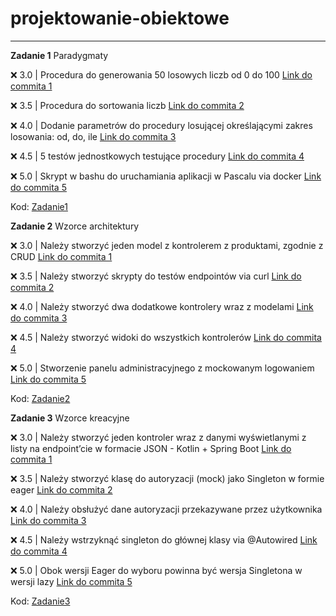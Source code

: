 # projektowanie-obiektowe
---

**Zadanie 1** Paradygmaty

:x: 3.0 | Procedura do generowania 50 losowych liczb od 0 do 100 [Link do commita 1](https://github.com/kprzystalski/workshop_template/commit/hash)

:x: 3.5 | Procedura do sortowania liczb [Link do commita 2](https://github.com/kprzystalski/workshop_template/commit/hash)

:x: 4.0 | Dodanie parametrów do procedury losującej określającymi zakres losowania: od, do, ile [Link do commita 3](https://github.com/kprzystalski/workshop_template/commit/hash)

:x: 4.5 | 5 testów jednostkowych testujące procedury [Link do commita 4](https://github.com/kprzystalski/workshop_template/commit/hash)

:x: 5.0 | Skrypt w bashu do uruchamiania aplikacji w Pascalu via docker [Link do commita 5](https://github.com/kprzystalski/workshop_template/commit/hash)

Kod: [Zadanie1](./zadanie1/)


**Zadanie 2** Wzorce architektury

:x: 3.0 | Należy stworzyć jeden model z kontrolerem z produktami, zgodnie z CRUD [Link do commita 1](https://github.com/kprzystalski/workshop_template/commit/hash)

:x: 3.5 | Należy stworzyć skrypty do testów endpointów via curl [Link do commita 2](https://github.com/kprzystalski/workshop_template/commit/hash)

:x: 4.0 | Należy stworzyć dwa dodatkowe kontrolery wraz z modelami [Link do commita 3](https://github.com/kprzystalski/workshop_template/commit/hash)

:x: 4.5 | Należy stworzyć widoki do wszystkich kontrolerów [Link do commita 4](https://github.com/kprzystalski/workshop_template/commit/hash)

:x: 5.0 | Stworzenie panelu administracyjnego z mockowanym logowaniem [Link do commita 5](https://github.com/kprzystalski/workshop_template/commit/hash)

Kod: [Zadanie2](./zadanie2/)


**Zadanie 3** Wzorce kreacyjne

:x: 3.0 | Należy stworzyć jeden kontroler wraz z danymi wyświetlanymi z listy na endpoint’cie w formacie JSON - Kotlin + Spring Boot [Link do commita 1](https://github.com/kprzystalski/workshop_template/commit/hash)

:x: 3.5 | Należy stworzyć klasę do autoryzacji (mock) jako Singleton w formie eager [Link do commita 2](https://github.com/kprzystalski/workshop_template/commit/hash)

:x: 4.0 | Należy obsłużyć dane autoryzacji przekazywane przez użytkownika [Link do commita 3](https://github.com/kprzystalski/workshop_template/commit/hash)

:x: 4.5 | Należy wstrzyknąć singleton do głównej klasy via @Autowired [Link do commita 4](https://github.com/kprzystalski/workshop_template/commit/hash)

:x: 5.0 | Obok wersji Eager do wyboru powinna być wersja Singletona w wersji lazy [Link do commita 5](https://github.com/kprzystalski/workshop_template/commit/hash)

Kod: [Zadanie3](./zadanie3/)